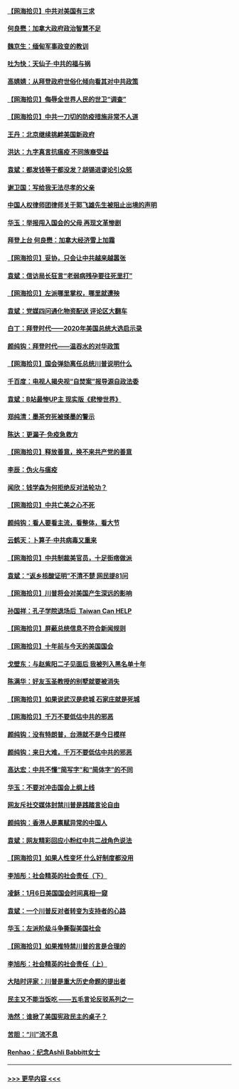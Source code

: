 #### [【网海拾贝】中共对美国有三求](../pages/nsc993/n12735197.md?t=02060201) 
#### [何良懋：加拿大政府政治智慧不足](../pages/nsc993/n12734323.md?t=02060201) 
#### [魏京生：缅甸军事政变的教训](../pages/nsc993/n12732470.md?t=02060201) 
#### [吐为快：天仙子·中共的福与祸](../pages/nsc993/n12732165.md?t=02060201) 
#### [高婧婧：从拜登政府世俗化倾向看其对中共政策](../pages/nsc993/n12730028.md?t=02060201) 
#### [【网海拾贝】侮辱全世界人民的世卫“调查”](../pages/nsc993/n12727884.md?t=02060201) 
#### [【网海拾贝】中共一刀切的防疫措施非常不人道](../pages/nsc993/n12724879.md?t=02060201) 
#### [王丹：北京继续挑衅美国新政府](../pages/nsc993/n12722456.md?t=02060201) 
#### [洪达：九字真言抗瘟疫 不同族裔受益](../pages/nsc993/n12722448.md?t=02060201) 
#### [袁斌：都发钱等于都没发？胡锡进谬论引众怒](../pages/nsc993/n12722393.md?t=02060201) 
#### [谢卫国：写给我无法尽孝的父亲](../pages/nsc993/n12720325.md?t=02060201) 
#### [中国人权律师团律师关于郭飞雄先生被阻止出境的声明](../pages/nsc993/n12720203.md?t=02060201) 
#### [华玉：举报闯入国会的父母 再现文革惨剧](../pages/nsc993/n12719070.md?t=02060201) 
#### [拜登上台 何良懋：加拿大经济雪上加霜](../pages/nsc993/n12718943.md?t=02060201) 
#### [【网海拾贝】妥协，只会让中共越来越嚣张](../pages/nsc993/n12717392.md?t=02060201) 
#### [袁斌：信访局长狂言“老弱病残孕要往死里打”](../pages/nsc993/n12717343.md?t=02060201) 
#### [【网海拾贝】左派哪里掌权，哪里就遭殃](../pages/nsc993/n12715009.md?t=02060201) 
#### [袁斌：党媒四问通化物资配送 评论区大翻车](../pages/nsc993/n12714950.md?t=02060201) 
#### [白丁：拜登时代——2020年美国总统大选启示录](../pages/nsc993/n12714920.md?t=02060201) 
#### [颜纯钩：拜登时代——温吞水的对华政策](../pages/nsc993/n12713245.md?t=02060201) 
#### [【网海拾贝】国会弹劾离任总统川普说明什么](../pages/nsc993/n12712816.md?t=02060201) 
#### [千百度：电视人揭央视“自焚案”报导源自政法委](../pages/nsc993/n12709760.md?t=02060201) 
#### [袁斌：B站最惨UP主 现实版《悲惨世界》](../pages/nsc993/n12709686.md?t=02060201) 
#### [郑纯清：墨茶穷死被搽墨的警示](../pages/nsc993/n12709262.md?t=02060201) 
#### [陈达：更漏子·免疫急救方](../pages/nsc993/n12709244.md?t=02060201) 
#### [【网海拾贝】释放善意，换不来共产党的善意](../pages/nsc993/n12708361.md?t=02060201) 
#### [李辰：伪火与瘟疫](../pages/nsc993/n12707981.md?t=02060201) 
#### [闻欣：钱学森为何拒绝反对法轮功？](../pages/nsc993/n12707407.md?t=02060201) 
#### [【网海拾贝】中共亡美之心不死](../pages/nsc993/n12707621.md?t=02060201) 
#### [颜纯钩：看人要看主流，看整体，看大节](../pages/nsc993/n12707536.md?t=02060201) 
#### [云鹤天：卜算子‧中共病毒又重来](../pages/nsc993/n12707408.md?t=02060201) 
#### [【网海拾贝】中共制裁美官员，十足街痞做派](../pages/nsc993/n12705115.md?t=02060201) 
#### [袁斌：“返乡核酸证明”不清不楚 网民提81问](../pages/nsc993/n12704982.md?t=02060201) 
#### [【网海拾贝】川普将会对美国产生深远的影响](../pages/nsc993/n12703045.md?t=02060201) 
#### [孙国祥：孔子学院退场后  Taiwan Can HELP](../pages/nsc993/n12702430.md?t=02060201) 
#### [【网海拾贝】屏蔽总统信息不符合新闻规则](../pages/nsc993/n12699998.md?t=02060201) 
#### [【网海拾贝】十年前与今天的美国国会](../pages/nsc993/n12696993.md?t=02060201) 
#### [戈壁东：与赵紫阳二子见面后 我被列入黑名单十年](../pages/nsc993/n12696215.md?t=02060201) 
#### [陈满华：好友玉圣教授的别墅就要被消失](../pages/nsc993/n12695411.md?t=02060201) 
#### [【网海拾贝】如果说武汉是悲城 石家庄就是死城](../pages/nsc993/n12694589.md?t=02060201) 
#### [【网海拾贝】千万不要低估中共的邪恶](../pages/nsc993/n12692771.md?t=02060201) 
#### [颜纯钩：没有特朗普，台港就不是今日模样](../pages/nsc993/n12692678.md?t=02060201) 
#### [颜纯钩：来日大难，千万不要低估中共的邪恶](../pages/nsc993/n12692080.md?t=02060201) 
#### [高达宏：中共不懂“简写字”和“简体字”的不同](../pages/nsc993/n12692068.md?t=02060201) 
#### [华玉：不要对冲击国会上纲上线](../pages/nsc993/n12689948.md?t=02060201) 
#### [网友斥社交媒体封禁川普是践踏言论自由](../pages/nsc993/n12687482.md?t=02060201) 
#### [颜纯钩：香港人是禀赋异常的中国人](../pages/nsc993/n12685142.md?t=02060201) 
#### [袁斌：网友精彩回应小粉红中共二战角色说法](../pages/nsc993/n12684994.md?t=02060201) 
#### [【网海拾贝】如果人性变坏 什么好制度都没用](../pages/nsc993/n12683000.md?t=02060201) 
#### [李旭彤：社会精英的社会责任（下）](../pages/nsc993/n12680604.md?t=02060201) 
#### [凌稣：1月6日美国国会时间真相一窥](../pages/nsc993/n12682780.md?t=02060201) 
#### [袁斌：一个川普反对者转变为支持者的心路](../pages/nsc993/n12682700.md?t=02060201) 
#### [华玉：左派阶级斗争撕裂美国社会](../pages/nsc993/n12681226.md?t=02060201) 
#### [【网海拾贝】如果推特禁川普的言是合理的](../pages/nsc993/n12681232.md?t=02060201) 
#### [李旭彤：社会精英的社会责任（上）](../pages/nsc993/n12680501.md?t=02060201) 
#### [大陆时评家：川普是重大历史命题的提出者](../pages/nsc993/n12679904.md?t=02060201) 
#### [民主又不能当饭吃 ——五毛言论反驳系列之一](../pages/nsc993/n12679877.md?t=02060201) 
#### [浩然：谁掀了美国宪政民主的桌子？](../pages/nsc993/n12679850.md?t=02060201) 
#### [苦胆：“川”流不息](../pages/nsc993/n12678388.md?t=02060201) 
#### [Renhao：纪念Ashli Babbitt女士](../pages/nsc993/n12678359.md?t=02060201) 

----
#### [ >>> 更早内容 <<< ](../indexes/nsc993-earlier.md)
